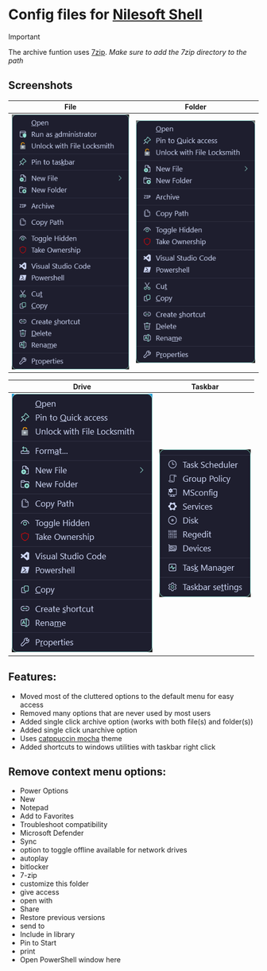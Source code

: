 # Config files for [Nilesoft Shell](https://github.com/moudey/Shell)

> [!IMPORTANT]
> The archive funtion uses [7zip](https://www.7-zip.org/download.html).
> _Make sure to add the 7zip directory to the path_

## Screenshots

| File  | Folder |
| ------------- | ------------- |
| <img src="file.png" />  | <img src="folder.png"/>  |

| Drive  | Taskbar |
| ------------- | ------------- |
| <img src="drive.png"/>  | <img src="taskbar.png"/>  |

## Features:

- Moved most of the cluttered options to the default menu for easy access
- Removed many options that are never used by most users
- Added single click archive option (works with both file(s) and folder(s))
- Added single click unarchive option 
- Uses [catppuccin mocha](https://github.com/catppuccin/nilesoft-shell) theme
- Added shortcuts to windows utilities with taskbar right click

## Remove context menu options:

- Power Options
- New 
- Notepad
- Add to Favorites
- Troubleshoot compatibility
- Microsoft Defender
- Sync
- option to toggle offline available for network drives
- autoplay
- bitlocker
- 7-zip
- customize this folder
- give access
- open with
- Share
- Restore previous versions
- send to
- Include in library
- Pin to Start
- print
- Open PowerShell window here
